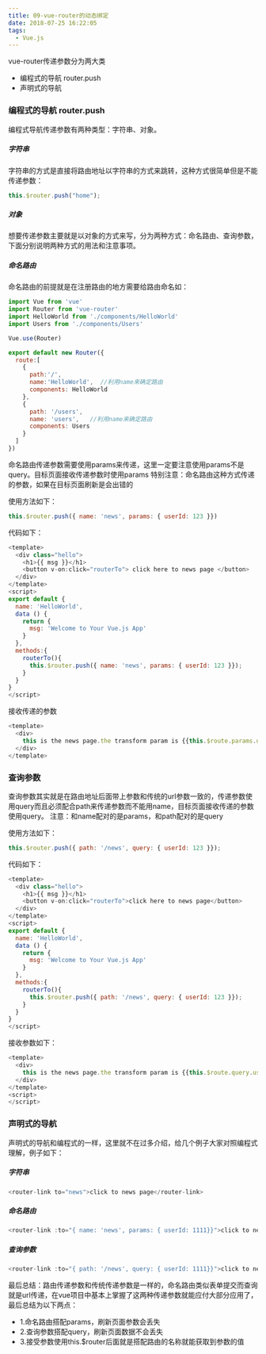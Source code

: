```yaml
---
title: 09-vue-router的动态绑定
date: 2018-07-25 16:22:05
tags:
  - Vue.js
---
```


vue-router传递参数分为两大类

* 编程式的导航 router.push
* 声明式的导航 <router-link>

### 编程式的导航 router.push

编程式导航传递参数有两种类型：字符串、对象。

##### 字符串
字符串的方式是直接将路由地址以字符串的方式来跳转，这种方式很简单但是不能传递参数：
``` js
this.$router.push("home");
```

##### 对象
想要传递参数主要就是以对象的方式来写，分为两种方式：命名路由、查询参数，下面分别说明两种方式的用法和注意事项。

##### 命名路由
命名路由的前提就是在注册路由的地方需要给路由命名如：
``` js
import Vue from 'vue'
import Router from 'vue-router'
import HelloWorld from './components/HelloWorld'
import Users from './components/Users'

Vue.use(Router)

export default new Router({ 
  route:[ 
    {
      path:'/',
      name:'HelloWorld',  //利用name来确定路由
      components: HelloWorld
    },
    {
      path: '/users',
      name: 'users',   //利用name来确定路由
      components: Users
    }
  ]
})

```
命名路由传递参数需要使用params来传递，这里一定要注意使用params不是query。目标页面接收传递参数时使用params
特别注意：命名路由这种方式传递的参数，如果在目标页面刷新是会出错的

使用方法如下：
``` js
this.$router.push({ name: 'news', params: { userId: 123 }})
```

代码如下：
``` js
<template>
  <div class="hello">
    <h1>{{ msg }}</h1>
    <button v-on:click="routerTo"> click here to news page </button>
  </div>
</template>
<script>
export default {
  name: 'HelloWorld',
  data () {
    return {
      msg: 'Welcome to Your Vue.js App'
    }
  },
  methods:{
    routerTo(){
      this.$router.push({ name: 'news', params: { userId: 123 }});
    }
  }
}
</script>

``` 
接收传递的参数
``` js
<template>
  <div>
    this is the news page.the transform param is {{this.$route.params.userId}}
  </div>
</template>

```

### 查询参数
查询参数其实就是在路由地址后面带上参数和传统的url参数一致的，传递参数使用query而且必须配合path来传递参数而不能用name，目标页面接收传递的参数使用query。
注意：和name配对的是params，和path配对的是query

使用方法如下：
``` js
this.$router.push({ path: '/news', query: { userId: 123 }});
```
代码如下：
``` js
<template>
  <div class="hello">
    <h1>{{ msg }}</h1>
    <button v-on:click="routerTo">click here to news page</button>
  </div>
</template>
<script>
export default {
  name: 'HelloWorld',
  data () {
    return {
      msg: 'Welcome to Your Vue.js App'
    }
  },
  methods:{
    routerTo(){
      this.$router.push({ path: '/news', query: { userId: 123 }});
    }
  }
}
</script>
``` 
接收参数如下：
``` js
<template>
  <div>
    this is the news page.the transform param is {{this.$route.query.userId}}
  </div>
</template>
<script>
</script>
```



### 声明式的导航
声明式的导航和编程式的一样，这里就不在过多介绍，给几个例子大家对照编程式理解，例子如下：
##### 字符串
``` js
<router-link to="news">click to news page</router-link>
```
##### 命名路由
``` js
<router-link :to="{ name: 'news', params: { userId: 1111}}">click to news page</router-link>
```

##### 查询参数
``` js
<router-link :to="{ path: '/news', query: { userId: 1111}}">click to news page</router-link>
```

最后总结：路由传递参数和传统传递参数是一样的，命名路由类似表单提交而查询就是url传递，在vue项目中基本上掌握了这两种传递参数就能应付大部分应用了，最后总结为以下两点：
* 1.命名路由搭配params，刷新页面参数会丢失
* 2.查询参数搭配query，刷新页面数据不会丢失
* 3.接受参数使用this.$router后面就是搭配路由的名称就能获取到参数的值

